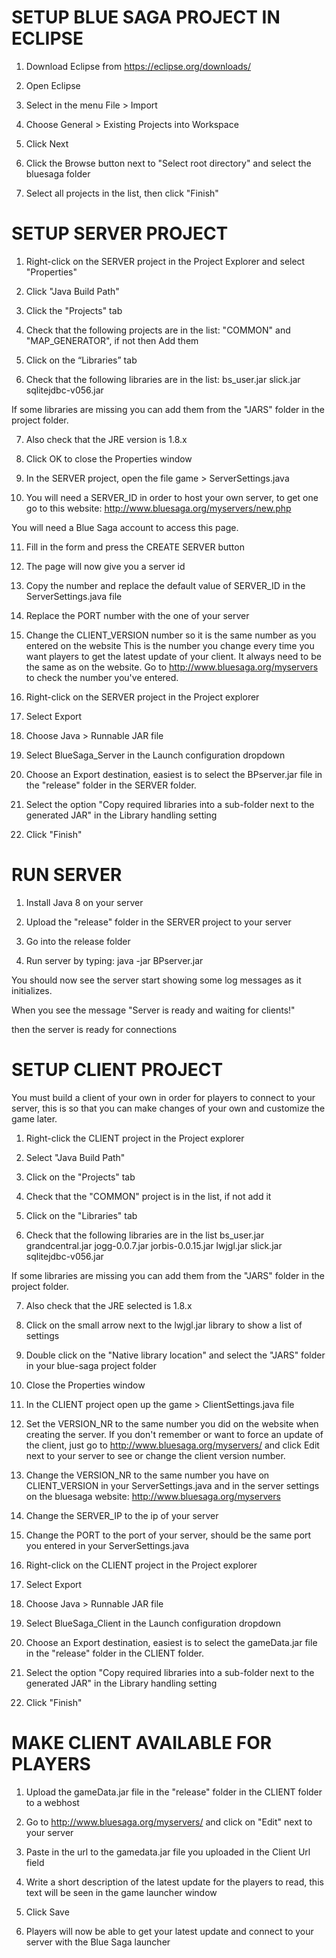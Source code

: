 SETUP BLUE SAGA PROJECT IN ECLIPSE
==================================

1. Download Eclipse from https://eclipse.org/downloads/

2. Open Eclipse

3. Select in the menu File > Import

4. Choose General > Existing Projects into Workspace

5. Click Next 

6. Click the Browse button next to "Select root directory" and select the bluesaga folder

7. Select all projects in the list, then click "Finish"

SETUP SERVER PROJECT
====================

1. Right-click on the SERVER project in the Project Explorer and select "Properties"

2. Click "Java Build Path"

3. Click the "Projects" tab 

4. Check that the following projects are in the list: "COMMON" and "MAP_GENERATOR", if not then Add them

5. Click on the “Libraries” tab

6. Check that the following libraries are in the list:
bs_user.jar
slick.jar
sqlitejdbc-v056.jar

If some libraries are missing you can add them from the "JARS" folder in the project folder.

7. Also check that the JRE version is 1.8.x

8. Click OK to close the Properties window

9. In the SERVER project, open the file game > ServerSettings.java

10. You will need a SERVER_ID in order to host your own server, to get one go to this website:
http://www.bluesaga.org/myservers/new.php

You will need a Blue Saga account to access this page.

11. Fill in the form and press the CREATE SERVER button

12. The page will now give you a server id

13. Copy the number and replace the default value of SERVER_ID in the ServerSettings.java file

14. Replace the PORT number with the one of your server

15. Change the CLIENT_VERSION number so it is the same number as you entered on the website
This is the number you change every time you want players to get the latest update of your client.
It always need to be the same as on the website. Go to http://www.bluesaga.org/myservers to check the number you've entered.

15. Right-click on the SERVER project in the Project explorer

16. Select Export

17. Choose Java > Runnable JAR file

18. Select BlueSaga_Server in the Launch configuration dropdown

19. Choose an Export destination, easiest is to select the BPserver.jar file in the "release" folder in the SERVER folder.

20. Select the option "Copy required libraries into a sub-folder next to the generated JAR" in the Library handling setting

21. Click "Finish"


RUN SERVER
==========

1. Install Java 8 on your server

2. Upload the "release" folder in the SERVER project to your server 

3. Go into the release folder

4. Run server by typing: 
java -jar BPserver.jar

You should now see the server start showing some log messages as it initializes.

When you see the message 
"Server is ready and waiting for clients!" 

then the server is ready for connections

SETUP CLIENT PROJECT
====================

You must build a client of your own in order for players to connect to your server, 
this is so that you can make changes of your own and customize the game later.

1. Right-click the CLIENT project in the Project explorer

2. Select "Java Build Path"

3. Click on the "Projects" tab

4. Check that the "COMMON" project is in the list, if not add it

5. Click on the "Libraries" tab

6. Check that the following libraries are in the list
bs_user.jar
grandcentral.jar
jogg-0.0.7.jar
jorbis-0.0.15.jar
lwjgl.jar
slick.jar
sqlitejdbc-v056.jar

If some libraries are missing you can add them from the "JARS" folder in the project folder.

7. Also check that the JRE selected is 1.8.x

8. Click on the small arrow next to the lwjgl.jar library to show a list of settings

9. Double click on the "Native library location" and select the "JARS" folder in your blue-saga project folder

10. Close the Properties window

11. In the CLIENT project open up the game > ClientSettings.java file

12. Set the VERSION_NR to the same number you did on the website when creating the server. If you don't remember or want to force an update of the client, just go to http://www.bluesaga.org/myservers/ and click Edit next to your server to see or change the client version number.

13. Change the VERSION_NR to the same number you have on CLIENT_VERSION in your ServerSettings.java and in the server settings on the bluesaga website: http://www.bluesaga.org/myservers

14. Change the SERVER_IP to the ip of your server

15. Change the PORT to the port of your server, should be the same port you entered in your ServerSettings.java

16. Right-click on the CLIENT project in the Project explorer

17. Select Export

18. Choose Java > Runnable JAR file

19. Select BlueSaga_Client in the Launch configuration dropdown

20. Choose an Export destination, easiest is to select the gameData.jar file in the "release" folder in the CLIENT folder.

21. Select the option "Copy required libraries into a sub-folder next to the generated JAR" in the Library handling setting

22. Click "Finish"

MAKE CLIENT AVAILABLE FOR PLAYERS
=================================

1. Upload the gameData.jar file in the "release" folder in the CLIENT folder to a webhost

2. Go to http://www.bluesaga.org/myservers/ and click on "Edit" next to your server

3. Paste in the url to the gamedata.jar file you uploaded in the Client Url field

4. Write a short description of the latest update for the players to read, this text will be seen in the game launcher window

5. Click Save

6. Players will now be able to get your latest update and connect to your server with the Blue Saga launcher 